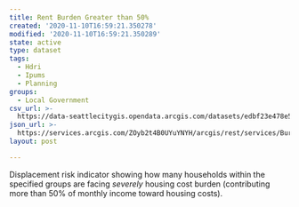 ```yaml
---
title: Rent Burden Greater than 50%
created: '2020-11-10T16:59:21.350278'
modified: '2020-11-10T16:59:21.350289'
state: active
type: dataset
tags:
  - Hdri
  - Ipums
  - Planning
groups:
  - Local Government
csv_url: >-
  https://data-seattlecitygis.opendata.arcgis.com/datasets/edbf23e478e54871b75475fdce3f6a89_0.csv
json_url: >-
  https://services.arcgis.com/ZOyb2t4B0UYuYNYH/arcgis/rest/services/Burden50/FeatureServer/0
layout: post

---
```

Displacement risk indicator showing how many households within the specified groups are facing <span style='font-style:italic;'>severely</span> housing cost burden (contributing more than 50% of monthly income toward housing costs).
